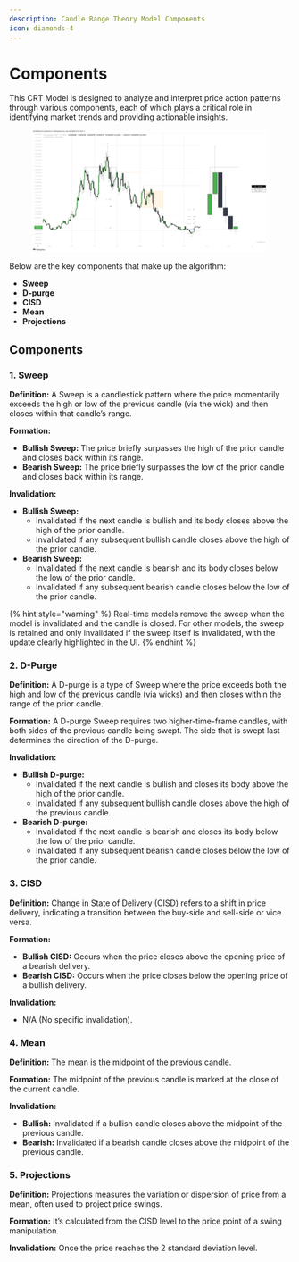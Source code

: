 ```yaml
---
description: Candle Range Theory Model Components
icon: diamonds-4
---
```


# Components

This CRT Model is designed to analyze and interpret price action patterns through various components, each of which plays a critical role in identifying market trends and providing actionable insights.

<figure><img src="../../.gitbook/assets/docs-crt-002.png" alt=""><figcaption></figcaption></figure>

Below are the key components that make up the algorithm:

* **Sweep**
* **D-purge**
* **CISD**
* **Mean**
* **Projections**

## **Components**

### **1. Sweep**

**Definition:** A Sweep is a candlestick pattern where the price momentarily exceeds the high or low of the previous candle (via the wick) and then closes within that candle’s range.

**Formation:**

* **Bullish Sweep:** The price briefly surpasses the high of the prior candle and closes back within its range.
* **Bearish Sweep:** The price briefly surpasses the low of the prior candle and closes back within its range.

**Invalidation:**

* **Bullish Sweep:**
  * Invalidated if the next candle is bullish and its body closes above the high of the prior candle.
  * Invalidated if any subsequent bullish candle closes above the high of the prior candle.
* **Bearish Sweep:**
  * Invalidated if the next candle is bearish and its body closes below the low of the prior candle.
  * Invalidated if any subsequent bearish candle closes below the low of the prior candle.

{% hint style="warning" %}
Real-time models remove the sweep when the model is invalidated and the candle is closed. For other models, the sweep is retained and only invalidated if the sweep itself is invalidated, with the update clearly highlighted in the UI.
{% endhint %}

### **2. D-Purge**

**Definition:** A D-purge is a type of Sweep where the price exceeds both the high and low of the previous candle (via wicks) and then closes within the range of the prior candle.

**Formation:** A D-purge Sweep requires two higher-time-frame candles, with both sides of the previous candle being swept. The side that is swept last determines the direction of the D-purge.

**Invalidation:**

* **Bullish D-purge:**
  * Invalidated if the next candle is bullish and closes its body above the high of the prior candle.
  * Invalidated if any subsequent bullish candle closes above the high of the previous candle.
* **Bearish D-purge:**
  * Invalidated if the next candle is bearish and closes its body below the low of the prior candle.
  * Invalidated if any subsequent bearish candle closes below the low of the prior candle.

### **3. CISD**

**Definition:** Change in State of Delivery (CISD) refers to a shift in price delivery, indicating a transition between the buy-side and sell-side or vice versa.

**Formation:**

* **Bullish CISD:** Occurs when the price closes above the opening price of a bearish delivery.
* **Bearish CISD:** Occurs when the price closes below the opening price of a bullish delivery.

**Invalidation:**

* N/A (No specific invalidation).

### **4. Mean**

**Definition:** The mean is the midpoint of the previous candle.

**Formation:** The midpoint of the previous candle is marked at the close of the current candle.

**Invalidation:**

* **Bullish:** Invalidated if a bullish candle closes above the midpoint of the previous candle.
* **Bearish:** Invalidated if a bearish candle closes above the midpoint of the previous candle.

### **5. Projections**

**Definition:** Projections measures the variation or dispersion of price from a mean, often used to project price swings.

**Formation:** It’s calculated from the CISD level to the price point of a swing manipulation.

**Invalidation:** Once the price reaches the 2 standard deviation level.


